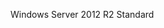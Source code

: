 <Token xmlns:xlink="http://www.w3.org/1999/xlink">Windows Server 2012 R2 Standard</Token>

<!--HONumber=Jul16_HO3-->


